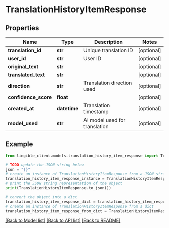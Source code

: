 # TranslationHistoryItemResponse


## Properties

Name | Type | Description | Notes
------------ | ------------- | ------------- | -------------
**translation_id** | **str** | Unique translation ID | [optional] 
**user_id** | **str** | User ID | [optional] 
**original_text** | **str** |  | [optional] 
**translated_text** | **str** |  | [optional] 
**direction** | **str** | Translation direction used | [optional] 
**confidence_score** | **float** |  | [optional] 
**created_at** | **datetime** | Translation timestamp | [optional] 
**model_used** | **str** | AI model used for translation | [optional] 

## Example

```python
from lingible_client.models.translation_history_item_response import TranslationHistoryItemResponse

# TODO update the JSON string below
json = "{}"
# create an instance of TranslationHistoryItemResponse from a JSON string
translation_history_item_response_instance = TranslationHistoryItemResponse.from_json(json)
# print the JSON string representation of the object
print(TranslationHistoryItemResponse.to_json())

# convert the object into a dict
translation_history_item_response_dict = translation_history_item_response_instance.to_dict()
# create an instance of TranslationHistoryItemResponse from a dict
translation_history_item_response_from_dict = TranslationHistoryItemResponse.from_dict(translation_history_item_response_dict)
```
[[Back to Model list]](../README.md#documentation-for-models) [[Back to API list]](../README.md#documentation-for-api-endpoints) [[Back to README]](../README.md)


